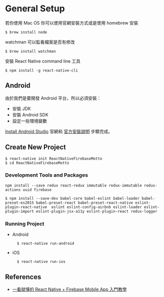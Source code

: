 # General Setup #

若你使用 Mac OS 你可以使用官網安裝方式或是使用 homebrew 安裝

    $ brew install node

watchman 可以監看檔案是否有修改

    $ brew install watchman

安裝 React Native command line 工具

    $ npm install -g react-native-cli

## Android ##

由於我們是要開發 Android 平台，所以必須安裝：

- 安裝 JDK
- 安裝 Android SDK
- 設定一些環境變數

[Install Android Studio](https://developer.android.com/studio/install.html) 官網和 [官方安裝說明](https://facebook.github.io/react-native/docs/getting-started.html) 步驟完成。

## Create New Project ##

    $ react-native init ReactNativeFirebaseMotto
    $ cd ReactNativeFirebaseMotto

### Development Tools and Packages ###

    npm install --save redux react-redux immutable redux-immutable redux-actions uuid firebase

    $ npm install --save-dev babel-core babel-eslint babel-loader babel-preset-es2015 babel-preset-react babel-preset-react-native eslint-plugin-react-native  eslint eslint-config-airbnb eslint-loader eslint-plugin-import eslint-plugin-jsx-a11y eslint-plugin-react redux-logger

### Running Project ###

- Android
    
        $ react-native run-android

- iOS

        $ react-native run-ios

## References ##

- [一看就懂的 React Native + Firebase Mobile App 入門教學](http://blog.techbridge.cc/2016/09/10/react-native-redux-android-firebase/)